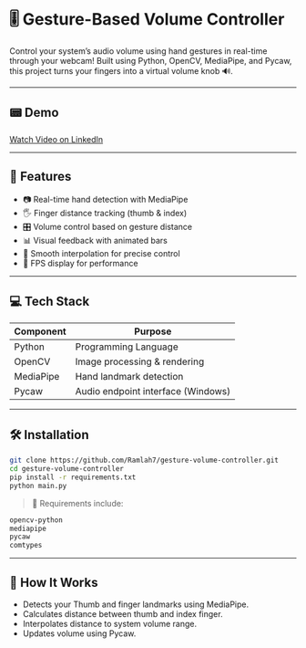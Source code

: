 # 🎚️ Gesture-Based Volume Controller

Control your system’s audio volume using hand gestures in real-time through your webcam!
Built using Python, OpenCV, MediaPipe, and Pycaw, this project turns your fingers into a virtual volume knob 🔊.

---

## 📟️ Demo

[Watch Video on LinkedIn](https://www.linkedin.com/posts/ramlah-munir_...)

---

## 🚀 Features

* 📷 Real-time hand detection with MediaPipe
* 🖐️ Finger distance tracking (thumb & index)
* 🎛️ Volume control based on gesture distance
* 📊 Visual feedback with animated bars
* 🧠 Smooth interpolation for precise control
* 🧒 FPS display for performance

---

## 💻 Tech Stack

| Component | Purpose                            |
| --------- | ---------------------------------- |
| Python    | Programming Language               |
| OpenCV    | Image processing & rendering       |
| MediaPipe | Hand landmark detection            |
| Pycaw     | Audio endpoint interface (Windows) |

---

## 🛠️ Installation

```bash
git clone https://github.com/Ramlah7/gesture-volume-controller.git
cd gesture-volume-controller
pip install -r requirements.txt
python main.py
```

> 📌 Requirements include:

```bash
opencv-python
mediapipe
pycaw
comtypes
```

---



## 🧐 How It Works

* Detects your Thumb and finger landmarks using MediaPipe.
* Calculates distance between thumb and index finger.
* Interpolates distance to system volume range.
* Updates volume using Pycaw.
